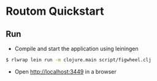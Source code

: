 # Routom Quickstart

## Run

- Compile and start the application using leiningen
``` bash
$ rlwrap lein run -m clojure.main script/figwheel.clj
```
- Open [http://localhost:3449](http://localhost:3449) in a browser
